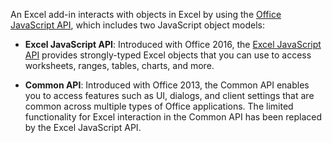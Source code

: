An Excel add-in interacts with objects in Excel by using the [Office JavaScript API](../reference/javascript-api-for-office.md), which includes two JavaScript object models:

- **Excel JavaScript API**: Introduced with Office 2016, the [Excel JavaScript API](../reference/overview/excel-add-ins-reference-overview.md) provides strongly-typed Excel objects that you can use to access worksheets, ranges, tables, charts, and more.

- **Common API**: Introduced with Office 2013, the Common API enables you to access features such as UI, dialogs, and client settings that are common across multiple types of Office applications. The limited functionality for Excel interaction in the Common API has been replaced by the Excel JavaScript API.